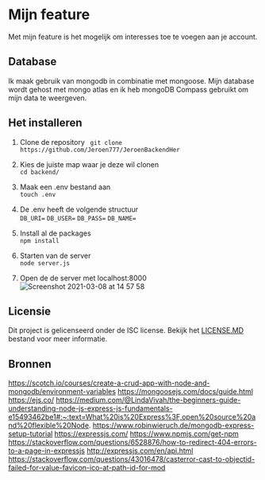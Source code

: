 # Mijn feature
Met mijn feature is het mogelijk om interesses toe te voegen aan je account.

## Database
Ik maak gebruik van mongodb in combinatie met mongoose. Mijn database wordt gehost met mongo atlas en ik heb mongoDB Compass gebruikt om mijn data te weergeven.

## Het installeren
1. Clone de repository
`` 
git clone https://github.com/Jeroen777/JeroenBackendHer
``  
  
2. Kies de juiste map waar je deze wil clonen  
``
cd backend/
``
  
3. Maak een .env bestand aan  
``
touch .env
``

4. De .env heeft de volgende structuur   
  ``DB_URI=`` 
  ``DB_USER=`` 
  ``DB_PASS=`` 
  ``DB_NAME=`` 

  
5. Install al de packages  
``npm install``  
  
6. Starten van de server  
``node server.js``

7. Open de de server met localhost:8000
![Screenshot 2021-03-08 at 14 57 58](https://user-images.githubusercontent.com/60734114/110331504-7c23e200-801f-11eb-8371-fe1b09513820.png)

## Licensie
Dit project is gelicenseerd onder de ISC license. Bekijk het [LICENSE.MD](https://github.com/Jeroen777/jeroenBackendHer/blob/master/LICENSE.MD) bestand voor meer informatie.


## Bronnen
https://scotch.io/courses/create-a-crud-app-with-node-and-mongodb/environment-variables
https://mongoosejs.com/docs/guide.html
https://ejs.co/
https://medium.com/@LindaVivah/the-beginners-guide-understanding-node-js-express-js-fundamentals-e15493462be1#:~:text=What%20is%20Express%3F,open%20source%20and%20flexible%20Node.
https://www.robinwieruch.de/mongodb-express-setup-tutorial
https://expressjs.com/
https://www.npmjs.com/get-npm
https://stackoverflow.com/questions/6528876/how-to-redirect-404-errors-to-a-page-in-expressjs
http://expressjs.com/en/api.html
https://stackoverflow.com/questions/43016478/casterror-cast-to-objectid-failed-for-value-favicon-ico-at-path-id-for-mod
